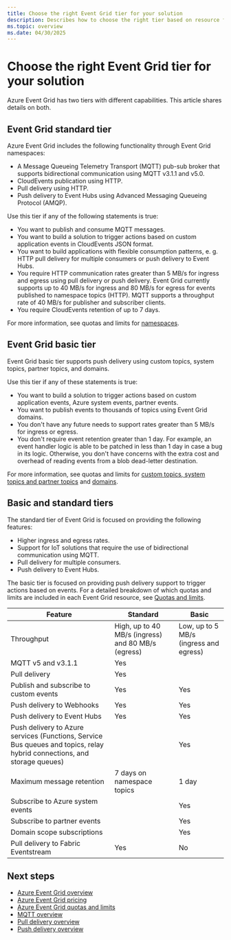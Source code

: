```yaml
---
title: Choose the right Event Grid tier for your solution
description: Describes how to choose the right tier based on resource features and use cases.
ms.topic: overview
ms.date: 04/30/2025
---
```


# Choose the right Event Grid tier for your solution

Azure Event Grid has two tiers with different capabilities. This article shares details on both.

## Event Grid standard tier

Azure Event Grid includes the following functionality through Event Grid namespaces:

* A Message Queueing Telemetry Transport (MQTT) pub-sub broker that supports bidirectional communication using MQTT v3.1.1 and v5.0.
* CloudEvents publication using HTTP.
* Pull delivery using HTTP.
* Push delivery to Event Hubs using Advanced Messaging Queueing Protocol (AMQP).

Use this tier if any of the following statements is true:

* You want to publish and consume MQTT messages.
* You want to build a solution to trigger actions based on custom application events in CloudEvents JSON format.
* You want to build applications with flexible consumption patterns, e. g. HTTP pull delivery for multiple consumers or push delivery to Event Hubs.
* You require HTTP communication rates greater than 5 MB/s for ingress and egress using pull delivery or push delivery. Event Grid currently supports up to 40 MB/s for ingress and 80 MB/s for egress for events published to namespace topics (HTTP). MQTT supports a throughput rate of 40 MB/s for publisher and subscriber clients.
* You require CloudEvents retention of up to 7 days.

For more information, see quotas and limits for [namespaces](quotas-limits.md#event-grid-namespace-resource-limits).

## Event Grid basic tier

Event Grid basic tier supports push delivery using custom topics, system topics, partner topics, and domains.

Use this tier if any of these statements is true:

* You want to build a solution to trigger actions based on custom application events, Azure system events, partner events.
* You want to publish events to thousands of topics using Event Grid domains.
* You don't have any future needs to support rates greater than 5 MB/s for ingress or egress.
* You don't require event retention greater than 1 day. For example, an event handler logic is able to be patched in less than 1 day in case a bug in its logic. Otherwise, you don't have concerns with the extra cost and overhead of reading events from a blob dead-letter destination.

For more information, see quotas and limits for [custom topics, system topics and partner topics](quotas-limits.md#custom-topic-system-topic-and-partner-topic-resource-limits) and [domains](quotas-limits.md#domain-resource-limits).

## Basic and standard tiers

The standard tier of Event Grid is focused on providing the following features:

* Higher ingress and egress rates.
* Support for IoT solutions that require the use of bidirectional communication using MQTT.
* Pull delivery for multiple consumers.
* Push delivery to Event Hubs.

The basic tier is focused on providing push delivery support to trigger actions based on events. For a detailed breakdown of which quotas and limits are included in each Event Grid resource, see [Quotas and limits](quotas-limits.md).

| Feature   | Standard  | Basic |
|-----------|-----------|-------|
| Throughput | High, up to 40 MB/s (ingress) and 80 MB/s (egress) | Low, up to 5 MB/s (ingress and egress) |
| MQTT v5 and v3.1.1 | Yes | |
| Pull delivery | Yes | |
| Publish and subscribe to custom events | Yes | Yes |
| Push delivery to Webhooks  |Yes  | Yes
| Push delivery to Event Hubs | Yes | Yes |
| Push delivery to Azure services (Functions, Service Bus queues and topics, relay hybrid connections, and storage queues) | | Yes  |
| Maximum message retention  | 7 days on namespace topics  | 1 day
| Subscribe to Azure system events | | Yes |
| Subscribe to partner events | | Yes |
| Domain scope subscriptions | | Yes |
| Pull delivery to Fabric Eventstream | Yes | No |

## Next steps

- [Azure Event Grid overview](overview.md)
- [Azure Event Grid pricing](https://azure.microsoft.com/pricing/details/event-grid/)
- [Azure Event Grid quotas and limits](quotas-limits.md)
- [MQTT overview](mqtt-overview.md)
- [Pull delivery overview](pull-delivery-overview.md)
- [Push delivery overview](push-delivery-overview.md)